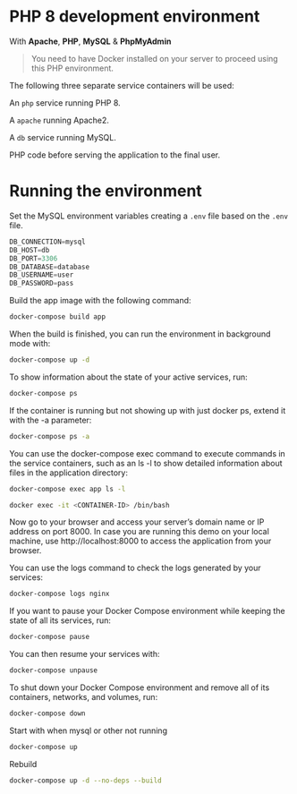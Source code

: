 # PHP 8 development environment 

With **Apache**, **PHP**, **MySQL** & **PhpMyAdmin**

> You need to have Docker installed on your server to proceed using this PHP environment.

The following three separate service containers will be used:

An `php` service running PHP 8.

A `apache` running Apache2.

A `db` service running MySQL.

PHP code before serving the application to the final user.

# Running the environment

Set the MySQL environment variables creating a `.env` file based on the `.env` file.

```js
DB_CONNECTION=mysql
DB_HOST=db
DB_PORT=3306
DB_DATABASE=database
DB_USERNAME=user
DB_PASSWORD=pass
```

Build the app image with the following command:
```bash
docker-compose build app
```

When the build is finished, you can run the environment in background mode with:
```bash
docker-compose up -d
```

To show information about the state of your active services, run:
```bash
docker-compose ps
```

If the container is running but not showing up with just docker ps, extend it with the -a parameter:
```bash
docker-compose ps -a
```

You can use the docker-compose exec command to execute commands in the service containers, such as an ls -l to show detailed information about files in the application directory:
```bash
docker-compose exec app ls -l
```
```bash
docker exec -it <CONTAINER-ID> /bin/bash
```
Now go to your browser and access your server’s domain name or IP address on port 8000. 
In case you are running this demo on your local machine, use http://localhost:8000 to access the application from your browser.

You can use the logs command to check the logs generated by your services:
```bash
docker-compose logs nginx
```

If you want to pause your Docker Compose environment while keeping the state of all its services, run:
```bash
docker-compose pause
```

You can then resume your services with:
```bash
docker-compose unpause
```

To shut down your Docker Compose environment and remove all of its containers, networks, and volumes, run:
```bash
docker-compose down
```

Start with when mysql or other not running
```bash
docker-compose up
```

Rebuild
```bash
docker-compose up -d --no-deps --build
```